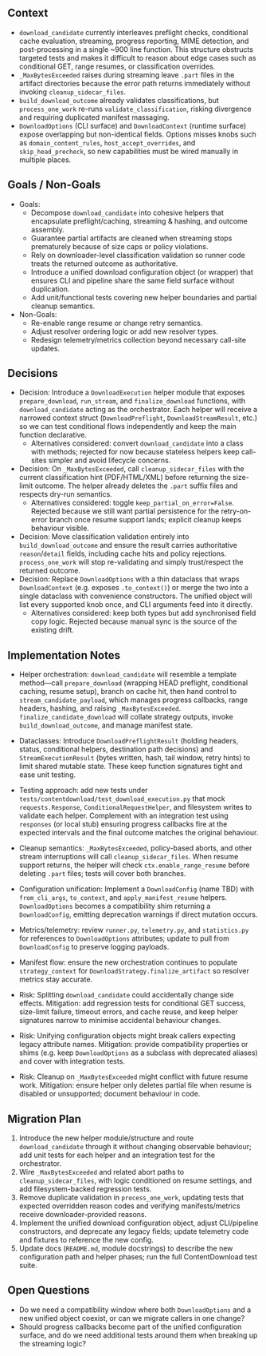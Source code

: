 ## Context
- `download_candidate` currently interleaves preflight checks, conditional cache evaluation, streaming, progress reporting, MIME detection, and post-processing in a single ~900 line function. This structure obstructs targeted tests and makes it difficult to reason about edge cases such as conditional GET, range resumes, or classification overrides.
- `_MaxBytesExceeded` raises during streaming leave `.part` files in the artifact directories because the error path returns immediately without invoking `cleanup_sidecar_files`.
- `build_download_outcome` already validates classifications, but `process_one_work` re-runs `validate_classification`, risking divergence and requiring duplicated manifest massaging.
- `DownloadOptions` (CLI surface) and `DownloadContext` (runtime surface) expose overlapping but non-identical fields. Options misses knobs such as `domain_content_rules`, `host_accept_overrides`, and `skip_head_precheck`, so new capabilities must be wired manually in multiple places.

## Goals / Non-Goals
- Goals:
  - Decompose `download_candidate` into cohesive helpers that encapsulate preflight/caching, streaming & hashing, and outcome assembly.
  - Guarantee partial artifacts are cleaned when streaming stops prematurely because of size caps or policy violations.
  - Rely on downloader-level classification validation so runner code treats the returned outcome as authoritative.
  - Introduce a unified download configuration object (or wrapper) that ensures CLI and pipeline share the same field surface without duplication.
  - Add unit/functional tests covering new helper boundaries and partial cleanup semantics.
- Non-Goals:
  - Re-enable range resume or change retry semantics.
  - Adjust resolver ordering logic or add new resolver types.
  - Redesign telemetry/metrics collection beyond necessary call-site updates.

## Decisions
- Decision: Introduce a `DownloadExecution` helper module that exposes `prepare_download`, `run_stream`, and `finalize_download` functions, with `download_candidate` acting as the orchestrator. Each helper will receive a narrowed context struct (`DownloadPreflight`, `DownloadStreamResult`, etc.) so we can test conditional flows independently and keep the main function declarative.
  - Alternatives considered: convert `download_candidate` into a class with methods; rejected for now because stateless helpers keep call-sites simpler and avoid lifecycle concerns.
- Decision: On `_MaxBytesExceeded`, call `cleanup_sidecar_files` with the current classification hint (PDF/HTML/XML) before returning the size-limit outcome. The helper already deletes the `.part` suffix files and respects dry-run semantics.
  - Alternatives considered: toggle `keep_partial_on_error=False`. Rejected because we still want partial persistence for the retry-on-error branch once resume support lands; explicit cleanup keeps behaviour visible.
- Decision: Move classification validation entirely into `build_download_outcome` and ensure the result carries authoritative `reason`/`detail` fields, including cache hits and policy rejections. `process_one_work` will stop re-validating and simply trust/respect the returned outcome.
- Decision: Replace `DownloadOptions` with a thin dataclass that wraps `DownloadContext` (e.g. exposes `.to_context()`) or merge the two into a single dataclass with convenience constructors. The unified object will list every supported knob once, and CLI arguments feed into it directly.
  - Alternatives considered: keep both types but add synchronised field copy logic. Rejected because manual sync is the source of the existing drift.

## Implementation Notes
- Helper orchestration: `download_candidate` will resemble a template method—call `prepare_download` (wrapping HEAD preflight, conditional caching, resume setup), branch on cache hit, then hand control to `stream_candidate_payload`, which manages progress callbacks, range headers, hashing, and raising `_MaxBytesExceeded`. `finalize_candidate_download` will collate strategy outputs, invoke `build_download_outcome`, and manage manifest state.
- Dataclasses: Introduce `DownloadPreflightResult` (holding headers, status, conditional helpers, destination path decisions) and `StreamExecutionResult` (bytes written, hash, tail window, retry hints) to limit shared mutable state. These keep function signatures tight and ease unit testing.
- Testing approach: add new tests under `tests/contentdownload/test_download_execution.py` that mock `requests.Response`, `ConditionalRequestHelper`, and filesystem writes to validate each helper. Complement with an integration test using `responses` (or local stub) ensuring progress callbacks fire at the expected intervals and the final outcome matches the original behaviour.
- Cleanup semantics: `_MaxBytesExceeded`, policy-based aborts, and other stream interruptions will call `cleanup_sidecar_files`. When resume support returns, the helper will check `ctx.enable_range_resume` before deleting `.part` files; tests will cover both branches.
- Configuration unification: Implement a `DownloadConfig` (name TBD) with `from_cli_args`, `to_context`, and `apply_manifest_resume` helpers. `DownloadOptions` becomes a compatibility shim returning a `DownloadConfig`, emitting deprecation warnings if direct mutation occurs.
- Metrics/telemetry: review `runner.py`, `telemetry.py`, and `statistics.py` for references to `DownloadOptions` attributes; update to pull from `DownloadConfig` to preserve logging payloads.
- Manifest flow: ensure the new orchestration continues to populate `strategy_context` for `DownloadStrategy.finalize_artifact` so resolver metrics stay accurate.

- Risk: Splitting `download_candidate` could accidentally change side effects. Mitigation: add regression tests for conditional GET success, size-limit failure, timeout errors, and cache reuse, and keep helper signatures narrow to minimise accidental behaviour changes.
- Risk: Unifying configuration objects might break callers expecting legacy attribute names. Mitigation: provide compatibility properties or shims (e.g. keep `DownloadOptions` as a subclass with deprecated aliases) and cover with integration tests.
- Risk: Cleanup on `_MaxBytesExceeded` might conflict with future resume work. Mitigation: ensure helper only deletes partial file when resume is disabled or unsupported; document behaviour in code.

## Migration Plan
1. Introduce the new helper module/structure and route `download_candidate` through it without changing observable behaviour; add unit tests for each helper and an integration test for the orchestrator.
2. Wire `_MaxBytesExceeded` and related abort paths to `cleanup_sidecar_files`, with logic conditioned on resume settings, and add filesystem-backed regression tests.
3. Remove duplicate validation in `process_one_work`, updating tests that expected overridden reason codes and verifying manifests/metrics receive downloader-provided reasons.
4. Implement the unified download configuration object, adjust CLI/pipeline constructors, and deprecate any legacy fields; update telemetry code and fixtures to reference the new config.
5. Update docs (`README.md`, module docstrings) to describe the new configuration path and helper phases; run the full ContentDownload test suite.

## Open Questions
- Do we need a compatibility window where both `DownloadOptions` and a new unified object coexist, or can we migrate callers in one change?
- Should progress callbacks become part of the unified configuration surface, and do we need additional tests around them when breaking up the streaming logic?
